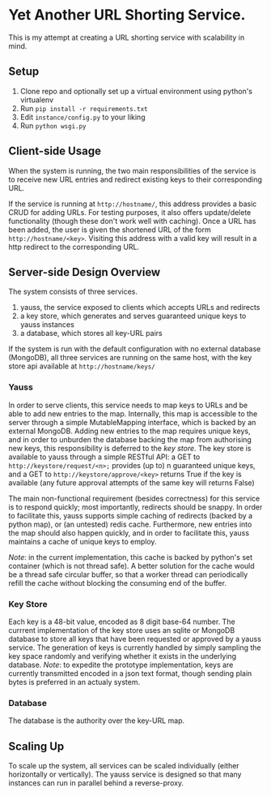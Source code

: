 # Yet Another URL Shorting Service. #

This is my attempt at creating a URL shorting service with scalability in mind.


## Setup ##

1. Clone repo and optionally set up a virtual environment using python's virtualenv
2. Run `pip install -r requirements.txt`
3. Edit `instance/config.py` to your liking
4. Run `python wsgi.py`


## Client-side Usage ##

When the system is running, the two main responsibilities of the service
is to receive new URL entries and redirect existing keys to their corresponding URL.

If the service is running at `http://hostname/`, this address provides a basic CRUD
for adding URLs. For testing purposes, it also offers update/delete functionality
(though these don't work well with caching).
Once a URL has been added, the user is given the shortened URL of the form `http://hostname/<key>`.
Visiting this address with a valid key will result in a http redirect to the corresponding URL.

## Server-side Design Overview ##

The system consists of three services.
1. yauss, the service exposed to clients which accepts URLs and redirects
2. a key store, which generates and serves guaranteed unique keys to yauss instances
3. a database, which stores all key-URL pairs

If the system is run with the default configuration with no external database (MongoDB),
all three services are running on the same host,
with the key store api available at `http://hostname/keys/`


### Yauss ###

In order to serve clients, this service needs to map keys to URLs and
be able to add new entries to the map.
Internally, this map is accessible to the server through a simple MutableMapping interface,
which is backed by an external MongoDB.
Adding new entries to the map requires unique keys, and in order to unburden the database backing the map
from authorising new keys, this responsibility is deferred to the *key store*.
The key store is available to yauss through a simple RESTful API:
a GET to `http://keystore/request/<n>;` provides (up to) n guaranteed unique keys,
and a GET to `http://keystore/approve/<key>` returns True if the key is available
(any future approval attempts of the same key will returns False)

The main non-functional requirement (besides correctness) for this service is to respond quickly;
most importantly, redirects should be snappy.
In order to facilitate this, yauss supports simple caching of redirects (backed by a python map),
or (an untested) redis cache.
Furthermore, new entries into the map should also happen quickly, and in order
to facilitate this, yauss maintains a cache of unique keys to employ.

*Note*: in the current implementation, this cache is backed by python's set container (which is not thread safe).
A better solution for the cache would be a thread safe circular buffer, so that a worker thread can periodically
refill the cache without blocking the consuming end of the buffer.

### Key Store ###

Each key is a 48-bit value, encoded as 8 digit base-64 number.
The currrent implementation of the key store uses an sqlite or MongoDB database to store all keys that
have been requested or approved by a yauss service.
The generation of keys is currently handled by simply sampling the key space randomly and verifying whether
it exists in the underlying database.
*Note*: to expedite the prototype implementation,
keys are currently transmitted encoded in a json text format,
though sending plain bytes is preferred in an actualy system.

### Database ###

The database is the authority over the key-URL map.


## Scaling Up ##

To scale up the system, all services can be scaled individually (either horizontally or vertically).
The yauss service is designed so that many instances can run in parallel behind a reverse-proxy.

